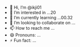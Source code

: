 - 👋 Hi, I’m @ikji01
- 👀 I’m interested in ...20
- 🌱 I’m currently learning ...00.32
- 💞️ I’m looking to collaborate on ...
- 📫 How to reach me ...
- 😄 Pronouns: ...
- ⚡ Fun fact: ...

<!---
ikji01/ikji01 is a ✨ special ✨ repository because its `README.md` (this file) appears on your GitHub profile.
You can click the Preview link to take a look at your changes.
--->
